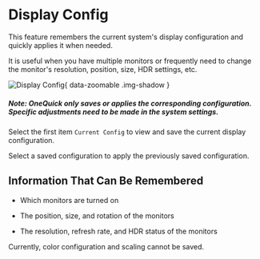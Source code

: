 # Display Config

This feature remembers the current system's display configuration and quickly applies it when needed.

It is useful when you have multiple monitors or frequently need to change the monitor's resolution, position, size, HDR settings, etc.

![Display Config](/shot/en-display.png){ data-zoomable .img-shadow }

##### Note: OneQuick only saves or applies the corresponding configuration. Specific adjustments need to be made in the system settings.

Select the first item `Current Config` to view and save the current display configuration.

Select a saved configuration to apply the previously saved configuration.

## Information That Can Be Remembered

- Which monitors are turned on

- The position, size, and rotation of the monitors

- The resolution, refresh rate, and HDR status of the monitors

Currently, color configuration and scaling cannot be saved.
